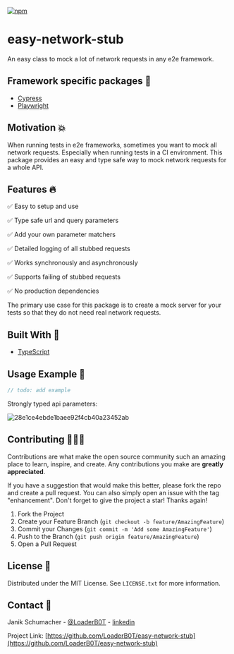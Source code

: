 [![npm](https://img.shields.io/npm/v/easy-network-stub?color=%2300d26a&style=for-the-badge)](https://www.npmjs.com/package/easy-network-stub)

# easy-network-stub

An easy class to mock a lot of network requests in any e2e framework.

## Framework specific packages 🧪

- [Cypress](https://github.com/LoaderB0T/cypress-easy-network-stub)
- [Playwright](https://github.com/LoaderB0T/playwright-easy-network-stub)

## Motivation 💥

When running tests in e2e frameworks, sometimes you want to mock all network requests. Especially when running tests in a CI environment. This package provides an easy and type safe way to mock network requests for a whole API.

## Features 🔥

✅ Easy to setup and use

✅ Type safe url and query parameters

✅ Add your own parameter matchers

✅ Detailed logging of all stubbed requests

✅ Works synchronously and asynchronously

✅ Supports failing of stubbed requests

✅ No production dependencies

The primary use case for this package is to create a mock server for your tests so that they do not need real network requests.

## Built With 🔧

- [TypeScript](https://www.typescriptlang.org/)

## Usage Example 🚀

```typescript
// todo: add example
```

Strongly typed api parameters:

![28e1ce4ebde1baee92f4cb40a23452ab](https://user-images.githubusercontent.com/37637338/116729565-9955ab00-a9e7-11eb-828e-f88979f21452.gif)

## Contributing 🧑🏻‍💻

Contributions are what make the open source community such an amazing place to learn, inspire, and create. Any contributions you make are **greatly appreciated**.

If you have a suggestion that would make this better, please fork the repo and create a pull request. You can also simply open an issue with the tag "enhancement".
Don't forget to give the project a star! Thanks again!

1. Fork the Project
2. Create your Feature Branch (`git checkout -b feature/AmazingFeature`)
3. Commit your Changes (`git commit -m 'Add some AmazingFeature'`)
4. Push to the Branch (`git push origin feature/AmazingFeature`)
5. Open a Pull Request

## License 🔑

Distributed under the MIT License. See `LICENSE.txt` for more information.

## Contact 📧

Janik Schumacher - [@LoaderB0T](https://twitter.com/LoaderB0T) - [linkedin](https://www.linkedin.com/in/janikschumacher/)

Project Link: [https://github.com/LoaderB0T/easy-network-stub](https://github.com/LoaderB0T/easy-network-stub)
